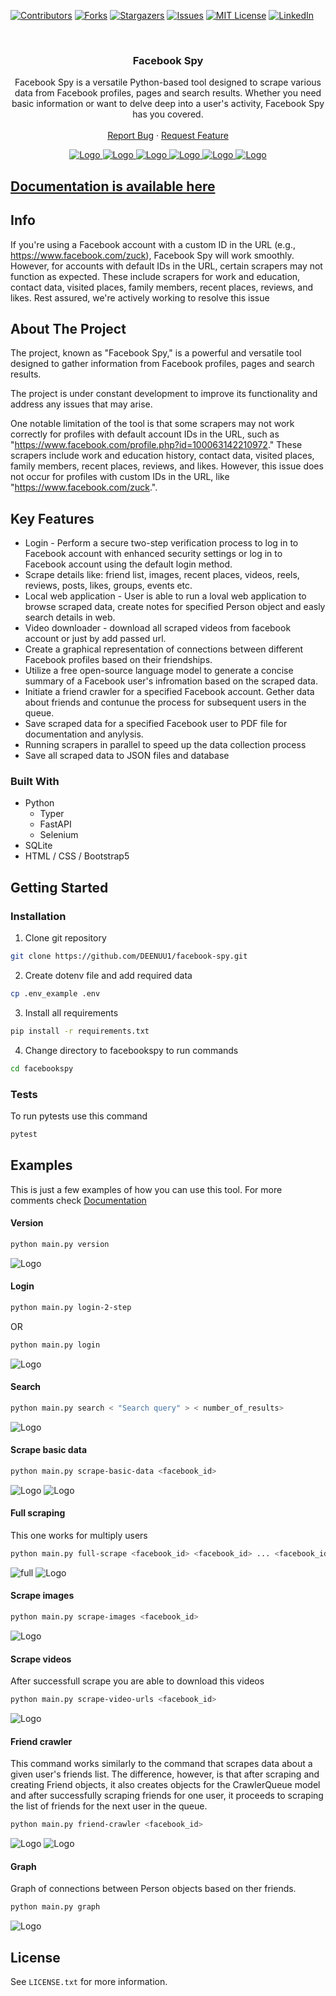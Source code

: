 <a name="readme-top"></a>



[![Contributors][contributors-shield]][contributors-url]
[![Forks][forks-shield]][forks-url]
[![Stargazers][stars-shield]][stars-url]
[![Issues][issues-shield]][issues-url]
[![MIT License][license-shield]][license-url]
[![LinkedIn][linkedin-shield]][linkedin-url]



<br />
<div align="center">

  <h3 align="center">Facebook Spy</h3>

  <p align="center">
    Facebook Spy is a versatile Python-based tool designed to scrape various data from Facebook profiles, pages and search results. Whether you need basic information or want to delve deep into a user's activity, Facebook Spy has you covered. 
    <br />
    <br />
    <a href="https://github.com/DEENUU1/facebook-spy/issues">Report Bug</a>
    ·
    <a href="https://github.com/DEENUU1/facebook-spy/issues">Request Feature</a>
  </p>

  <a href="https://github.com/DEENUU1/">
    <img src="assets/new/version.png" alt="Logo" >
    <img src="assets/v1_22/basic.gif" alt="Logo" >
    <img src="assets/v1_22/full.gif" alt="Logo" >
    <img src="assets/v1_22/search.gif" alt="Logo" >
    <img src="assets/homepage.png" alt="Logo" >
    <img src="assets/detailpage.png" alt="Logo" >
  </a>
</div>


<h2><a href="https://deenuu1.github.io/facebook-spy/">Documentation is available here</a></h2>


## Info

If you're using a Facebook account with a custom ID in the URL (e.g., https://www.facebook.com/zuck), Facebook Spy will work smoothly. However, for accounts with default IDs in the URL, certain scrapers may not function as expected. These include scrapers for work and education, contact data, visited places, family members, recent places, reviews, and likes. Rest assured, we're actively working to resolve this issue

<!-- ABOUT THE PROJECT -->
## About The Project

The project, known as "Facebook Spy," is a powerful and versatile tool designed to gather information from Facebook profiles, pages and search results. 

The project is under constant development to improve its functionality and address any issues that may arise.

One notable limitation of the tool is that some scrapers may not work correctly for profiles with default account IDs in the URL, such as "https://www.facebook.com/profile.php?id=100063142210972." These scrapers include work and education history, contact data, visited places, family members, recent places, reviews, and likes. However, this issue does not occur for profiles with custom IDs in the URL, like "https://www.facebook.com/zuck.".


## Key Features
- Login - Perform a secure two-step verification process to log in to Facebook account with enhanced security settings or log in to Facebook account using the default login method.
- Scrape details like: friend list, images, recent places, videos, reels, reviews, posts, likes, groups, events etc.
- Local web application - User is able to run a loval web application to browse scraped data, create notes for specified Person object and easly search details in web.
- Video downloader - download all scraped videos from facebook account or just by add passed url.
- Create a graphical representation of connections between different Facebook profiles based on their friendships.
- Utilize a free open-source language model to generate a concise summary of a Facebook user's infromation based on the scraped data.
- Initiate a friend crawler for a specified Facebook account. Gether data about friends and contunue the process for subsequent users in the queue.
- Save scraped data for a specified Facebook user to PDF file for documentation and anylysis.
- Running scrapers in parallel to speed up the data collection process
- Save all scraped data to JSON files and database 

### Built With

- Python
  - Typer 
  - FastAPI
  - Selenium
- SQLite 
- HTML / CSS / Bootstrap5

<!-- GETTING STARTED -->
## Getting Started


### Installation

1. Clone git repository
```bash
git clone https://github.com/DEENUU1/facebook-spy.git
```

2. Create dotenv file and add required data
```bash
cp .env_example .env
```

3. Install all requirements
```bash
pip install -r requirements.txt
```

4. Change directory to facebookspy to run commands
```bash
cd facebookspy
```

### Tests

To run pytests use this command
```bash
pytest
```


## Examples
This is just a few examples of how you can use this tool. For more comments check <a href="https://deenuu1.github.io/facebook-spy/commands/>">Documentation</a>

#### Version

```bash
python main.py version
```

<img src="assets/new/version.png" alt="Logo" >


#### Login

```bash
python main.py login-2-step
```

OR

```bash
python main.py login
```

  <img src="assets/new/login.png" alt="Logo" >


#### Search
```bash
python main.py search < "Search query" > < number_of_results> 
```

<img src="assets/v1_2/search.gif" alt="Logo" >


#### Scrape basic data

```bash
python main.py scrape-basic-data <facebook_id>
```
<img src="assets/v1_2/basic.gif" alt="Logo" >
<img src="assets/new/scrapebasicdata.png" alt="Logo" >


#### Full scraping
This one works for multiply users
```bash
python main.py full-scrape <facebook_id> <facebook_id> ... <facebook_id>
```
<img src="assets/v1_2/full.gif" alt="full">
<img src="assets/new/fullscrape1.png" alt="Logo" >


#### Scrape images

```bash
python main.py scrape-images <facebook_id>
```

<img src="assets/new/scrapeimages.png" alt="Logo" >


#### Scrape videos
After successfull scrape you are able to download this videos
```bash
python main.py scrape-video-urls <facebook_id>
```

<img src="assets/new/scrapevideos1.png" alt="Logo" >


#### Friend crawler
This command works similarly to the command that scrapes data about a given user's friends list. The difference, however, is that after scraping and creating Friend objects, it also creates objects for the CrawlerQueue model and after successfully scraping friends for one user, it proceeds to scraping the list of friends for the next user in the queue.
```bash
python main.py friend-crawler <facebook_id>
```

<img src="assets/new/crawler1.png" alt="Logo" >
<img src="assets/crawlerfriendscheama.png.png" alt="Logo" >


#### Graph
Graph of connections between Person objects based on ther friends.

```bash
python main.py graph
```

<img src="assets/graph.png" alt="Logo" >

<!-- LICENSE -->
## License

See `LICENSE.txt` for more information.


<!-- MARKDOWN LINKS & IMAGES -->
<!-- https://www.markdownguide.org/basic-syntax/#reference-style-links -->
[contributors-shield]: https://img.shields.io/github/contributors/DEENUU1/facebook-spy.svg?style=for-the-badge
[contributors-url]: https://github.com/DEENUU1/facebook-spy/graphs/contributors
[forks-shield]: https://img.shields.io/github/forks/DEENUU1/facebook-spy.svg?style=for-the-badge
[forks-url]: https://github.com/DEENUU1/facebook-spy/network/members
[stars-shield]: https://img.shields.io/github/stars/DEENUU1/facebook-spy.svg?style=for-the-badge
[stars-url]: https://github.com/DEENUU1/facebook-spy/stargazers
[issues-shield]: https://img.shields.io/github/issues/DEENUU1/facebook-spy.svg?style=for-the-badge
[issues-url]: https://github.com/DEENUU1/facebook-spy/issues
[license-shield]: https://img.shields.io/github/license/DEENUU1/facebook-spy.svg?style=for-the-badge
[license-url]: https://github.com/DEENUU1/facebook-spy/blob/master/LICENSE.txt
[linkedin-shield]: https://img.shields.io/badge/-LinkedIn-black.svg?style=for-the-badge&logo=linkedin&colorB=555
[linkedin-url]: https://linkedin.com/in/kacper-wlodarczyk
